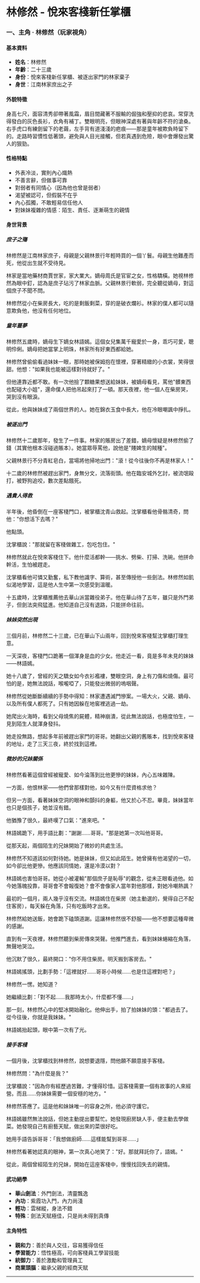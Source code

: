 # 林修然 - 悅來客棧新任掌櫃
### 一、主角 · 林修然（玩家視角）

#### 基本資料
- **姓名**：林修然
- **年齡**：二十三歲
- **身份**：悅來客棧新任掌櫃、被逐出家門的林家棄子
- **身世**：江南林家庶出之子

#### 外貌特徵
身高七尺，面容清秀卻帶著風霜，眉目間藏著不服輸的倔強和壓抑的悲哀。常穿洗得發白的灰色長衫，衣角有補丁。雙眼明亮，但眼神深處有著與年齡不符的滄桑。右手虎口有練劍留下的老繭，左手背有道淺淺的疤痕——那是童年被欺負時留下的。走路時習慣性低著頭，避免與人目光接觸，但若真遇到危險，眼中會爆發出驚人的狠勁。

#### 性格特點
- 外表冷淡，實則內心熾熱
- 不善言辭，但做事可靠
- 對弱者有同情心（因為他也曾是弱者）
- 渴望被認可，但假裝不在乎
- 內心孤獨，不敢輕易信任他人
- 對妹妹複雜的情感：陌生、責任、逐漸萌生的親情

#### 身世背景

##### 庶子之殤
林修然是江南林家庶子，母親是父親林景行年輕時買的一個丫鬟。母親生他難產而死，他從出生就不受待見。

林家是當地藥材商賈世家，家大業大。嫡母周氏是官宦之女，性格驕橫。她視林修然為眼中釘，認為是庶子玷污了林家血脈。父親林景行軟弱，完全聽從嫡母，對這個庶子不聞不問。

林修然從小在柴房長大，吃的是剩飯剩菜，穿的是破衣爛衫。林家的僕人都可以隨意欺負他，他沒有任何地位。

##### 童年噩夢
林修然五歲時，嫡母生下嫡女林語嫣。這個女兒集萬千寵愛於一身，乖巧可愛，聰明伶俐。嫡母把她當掌上明珠，林家所有好東西都給她。

林修然曾偷偷看過妹妹一眼，那時她被保姆抱在懷裡，穿著精緻的小衣裳，笑得很甜。他想："如果我也能被這樣對待就好了。"

但他連靠近都不敢。有一次他撿了顆糖果想送給妹妹，被嫡母看見，罵他"髒東西也配碰大小姐"，還命僕人把他吊起來打了一頓。那天夜裡，他一個人在柴房哭，哭到沒有眼淚。

從此，他與妹妹成了兩個世界的人。她在錦衣玉食中長大，他在冷眼嘲諷中掙扎。

##### 被逐出門
林修然十二歲那年，發生了一件事。林家的賬房出了差錯，嫡母懷疑是林修然偷了錢（其實他根本沒碰過賬本）。她當眾辱罵他，說他是"賤婢生的賊種"。

父親林景行不分青紅皂白，當場將他掃地出門："滾！從今往後你不再是林家人！"

十二歲的林修然被趕出家門，身無分文，流落街頭。他在臨安城外乞討，被流氓毆打，被野狗追咬，數次差點餓死。

##### 遇貴人得救
半年後，他昏倒在一座客棧門口，被掌櫃沈青山救起。沈掌櫃看他骨骼清奇，問他："你想活下去嗎？"

他點頭。

沈掌櫃說："那就留在客棧做雜工，包吃包住。"

林修然就此在悅來客棧住下。他什麼活都幹——挑水、劈柴、打掃、洗碗。他拼命幹活，生怕被趕走。

沈掌櫃看他可憐又勤奮，私下教他識字、算術，甚至傳授他一些劍法。林修然如飢似渴地學習，這是他人生中第一次感受到溫暖。

十五歲時，沈掌櫃推薦他去華山派當雜役弟子。他在華山待了五年，雖只是外門弟子，但劍法突飛猛進。他知道自己沒有退路，只能拼命往前。

##### 妹妹突然出現
三個月前，林修然二十三歲，已在華山下山兩年，回到悅來客棧幫沈掌櫃打理生意。

一天深夜，客棧門口跪著一個渾身是血的少女。他走近一看，竟是多年未見的妹妹——林語嫣。

她十八歲了，曾經的天之驕女如今衣衫襤褸，雙眼空洞，身上有刀傷和燒傷。最可怕的是，她無法說話，喉嚨啞了，只能發出微弱的嗚咽聲。

林修然從她斷斷續續的手勢中得知：林家遭遇滅門慘案。一場大火，父親、嫡母、以及所有僕人都死了。只有她因躲在地窖裡逃過一劫。

她爬出火海時，看到父母燒焦的屍體，精神崩潰，從此無法說話，也極度怕生，一見到陌生人就渾身發抖。

她走投無路，想起多年前被趕出家門的哥哥。她翻出父親的舊賬本，找到悅來客棧的地址，走了三天三夜，終於找到這裡。

##### 微妙的兄妹關係
林修然看著這個曾經被寵愛、如今淪落到比他更慘的妹妹，內心五味雜陳。

一方面，他恨林家——他們曾那樣對他，如今又有什麼資格求他？

但另一方面，看著妹妹空洞的眼神和顫抖的身軀，他又於心不忍。畢竟，妹妹當年也只是個孩子，她並沒有錯。

他猶豫了很久，最終嘆了口氣："進來吧。"

林語嫣跪下，用手語比劃："謝謝……哥哥。"那是她第一次叫他哥哥。

從那天起，兩個陌生的兄妹開始了微妙的共處生活。

林修然不知道該如何對待她。她是妹妹，但又如此陌生。她曾擁有他渴望的一切，如今卻比他更慘。他應該同情她，還是冷漠以對？

林語嫣也害怕哥哥。她從小被灌輸"那個庶子是恥辱"的觀念，從未正眼看過他。如今她落魄投靠，哥哥會不會報復她？會不會像家人當年對他那樣，對她冷嘲熱諷？

最初的一個月，兩人幾乎沒有交流。林語嫣住在柴房（她主動選的，覺得自己不配住客房），每天躲在角落，只有吃飯時才出來。

林修然給她送飯，她會跪下磕頭道謝。這讓林修然很不舒服——他不想要這種卑微的感謝。

直到有一天夜裡，林修然聽到柴房傳來哭聲。他推門進去，看到妹妹蜷縮在角落，無聲地哭泣。

他沉默了很久，最終開口："你不用住柴房。明天搬到客房去。"

林語嫣搖頭，比劃手勢：「這裡就好……哥哥小時候……也是住這裡對吧？」

林修然一愣。她知道？

她繼續比劃：「對不起……我那時太小，什麼都不懂……」

那一刻，林修然心中的堅冰開始融化。他伸出手，拍了拍妹妹的頭："都過去了。從今往後，你就是我妹妹。"

林語嫣抬起頭，眼中第一次有了光。

##### 接手客棧
一個月後，沈掌櫃找到林修然，說想要退隱，問他願不願意接手客棧。

林修然問："為什麼是我？"

沈掌櫃說："因為你有經歷過苦難，才懂得珍惜。這客棧需要一個有故事的人來經營。而且……你妹妹需要一個安穩的地方。"

林修然答應了。這是他和妹妹唯一的容身之所，他必須守護它。

林語嫣雖然無法說話，但她主動提出要幫忙。她發現廚房缺人手，便主動去學做菜。她發現自己有廚藝天賦，做出來的菜很好吃。

她用手語告訴哥哥：「我想做廚師……這樣能幫到哥哥……」

林修然看著她認真的眼神，第一次真心地笑了："好。那就拜託你了，語嫣。"

從此，兩個曾經陌生的兄妹，開始在這座客棧中，慢慢找回失去的親情。

#### 武功絕學
- **華山劍法**：外門劍法，清靈飄逸
- **內功**：紫霞功入門，內力尚淺
- **輕功**：雲梯縱，身法不錯
- **特殊**：劍法天賦極佳，只是尚未得到真傳

#### 主角特性
- **親和力**：善於與人交往，容易獲得信任
- **學習能力**：悟性極高，可向客棧員工學習技能
- **統御力**：善於激勵和管理員工
- **商業頭腦**：繼承父親的經商天賦

---

